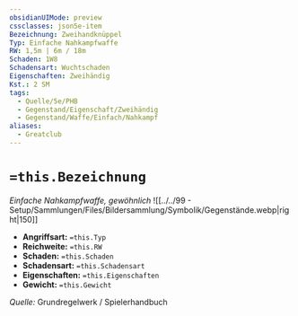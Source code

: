 ```yaml
---
obsidianUIMode: preview
cssclasses: json5e-item
Bezeichnung: Zweihandknüppel
Typ: Einfache Nahkampfwaffe
RW: 1,5m | 6m / 18m
Schaden: 1W8
Schadensart: Wuchtschaden
Eigenschaften: Zweihändig
Kst.: 2 SM
tags:
  - Quelle/5e/PHB
  - Gegenstand/Eigenschaft/Zweihändig
  - Gegenstand/Waffe/Einfach/Nahkampf
aliases:
  - Greatclub
---
```

# `=this.Bezeichnung`
*Einfache Nahkampfwaffe, gewöhnlich*
![[../../99 - Setup/Sammlungen/Files/Bildersammlung/Symbolik/Gegenstände.webp|right|150]]

- **Angriffsart:** `=this.Typ`
- **Reichweite:** `=this.RW`
- **Schaden:** `=this.Schaden`
- **Schadensart:** `=this.Schadensart`
- **Eigenschaften:** `=this.Eigenschaften`
- **Gewicht:** `=this.Gewicht`

*Quelle:* Grundregelwerk / Spielerhandbuch